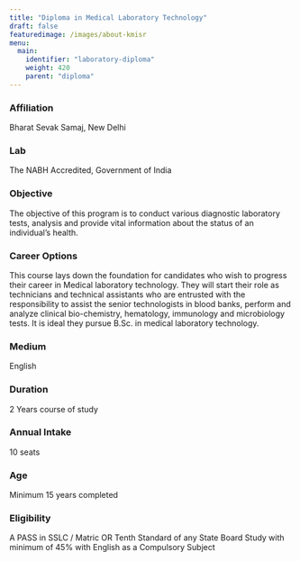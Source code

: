 ```yaml
---
title: "Diploma in Medical Laboratory Technology"
draft: false
featuredimage: /images/about-kmisr
menu:
  main:
    identifier: "laboratory-diploma"
    weight: 420
    parent: "diploma"
---
```


### Affiliation

Bharat Sevak Samaj, New Delhi

### Lab

The NABH Accredited, Government of India

### Objective

The objective of this program is to conduct various diagnostic laboratory tests, analysis and provide vital information about the status of an individual’s health.

### Career Options

This course lays down the foundation for candidates who wish to progress their career in Medical laboratory technology. They will start their role as technicians and technical assistants who are entrusted with the responsibility to assist the senior technologists in blood banks, perform and analyze clinical bio-chemistry, hematology, immunology and microbiology tests. It is ideal they pursue B.Sc. in medical laboratory technology.

### Medium

English

### Duration

2 Years course of study

### Annual Intake

10 seats

### Age

Minimum 15 years completed

### Eligibility

A PASS in SSLC / Matric OR Tenth Standard of any State Board Study with minimum of 45% with English as a Compulsory Subject
